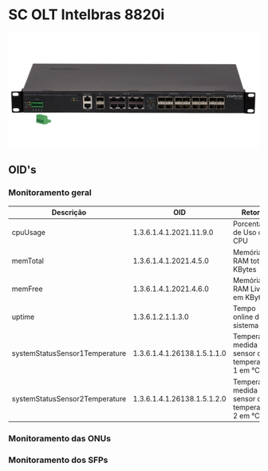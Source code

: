 # SC OLT Intelbras 8820i

![Alt text](image-1.png)

## OID's

### Monitoramento geral

| Descrição                         | OID                               | Retorno                              |
|-----------------------------------|-----------------------------------|--------------------------------------|
| cpuUsage                          | 1.3.6.1.4.1.2021.11.9.0           | Porcentagem de Uso do CPU            |
| memTotal                          | 1.3.6.1.4.1.2021.4.5.0            | Memória RAM total em KBytes          |
| memFree                           | 1.3.6.1.4.1.2021.4.6.0            | Memória RAM Livre em KBytes          |
| uptime                            | 1.3.6.1.2.1.1.3.0                 | Tempo online do sistema              |
| systemStatusSensor1Temperature    | 1.3.6.1.4.1.26138.1.5.1.1.0       | Temperatura medida do sensor de temperatura 1 em °C |
| systemStatusSensor2Temperature    | 1.3.6.1.4.1.26138.1.5.1.2.0       | Temperatura medida do sensor de temperatura 2 em °C |

### Monitoramento das ONUs

### Monitoramento dos SFPs
